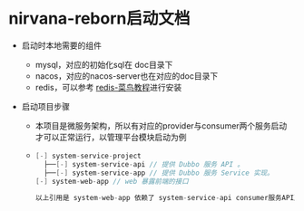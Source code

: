 # nirvana-reborn启动文档



- 启动时本地需要的组件

  - mysql，对应的初始化sql在 doc目录下
  - nacos，对应的nacos-server也在对应的doc目录下
  - redis，可以参考 [redis-菜鸟教程](https://www.runoob.com/redis/redis-install.html)进行安装

- 启动项目步骤

  - 本项目是微服务架构，所以有对应的provider与consumer两个服务启动才可以正常运行，以管理平台模块启动为例

  - ```Java
    [-] system-service-project
      ├──[-] system-service-api // 提供 Dubbo 服务 API 。
      ├──[-] system-service-app // 提供 Dubbo 服务 Service 实现。
    [-] system-web-app // web 暴露前端的接口
      
    以上引用是 system-web-app 依赖了 system-service-api consumer服务API所以在启动的时候会去找对应的provider生产者system-service-app的实现，所以我们需要先把 system-service-app 启动起来，然后再去启动对应的 system-web-app 服务，其具体的依赖包还需要针对当前服务依赖包为准。一般来说，需要先启动 xxx-service-app（provider）在启动 xxx-web-app（consumer）。如有问题可以及时提Issues，我们都会去看的
     
    
    ```
